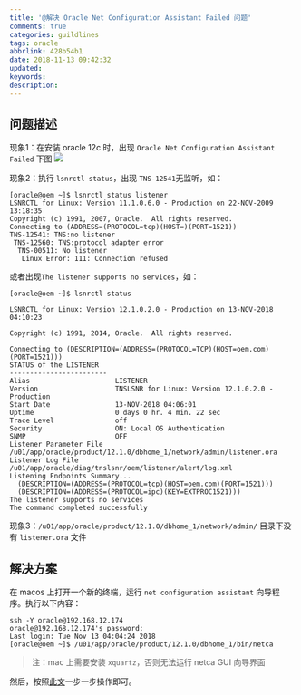 ```yaml
---
title: '@解决 Oracle Net Configuration Assistant Failed 问题'
comments: true
categories: guildlines
tags: oracle
abbrlink: 428b54b1
date: 2018-11-13 09:42:32
updated:
keywords:
description:
---
```


<!--more-->

## 问题描述

现象1：在安装 oracle 12c 时，出现 `Oracle Net Configuration Assistant Failed` 下图
![](http://ipic-markdown.oss-cn-shanghai.aliyuncs.com/blog/2018-11-12-181958.png)

现象2：执行 `lsnrctl status`，出现 `TNS-12541`无监听，如：
```shell
[oracle@oem ~]$ lsnrctl status listener
LSNRCTL for Linux: Version 11.1.0.6.0 - Production on 22-NOV-2009 13:18:35
Copyright (c) 1991, 2007, Oracle.  All rights reserved.
Connecting to (ADDRESS=(PROTOCOL=tcp)(HOST=)(PORT=1521))
TNS-12541: TNS:no listener
 TNS-12560: TNS:protocol adapter error
  TNS-00511: No listener
   Linux Error: 111: Connection refused
```
或者出现`The listener supports no services`，如：
```shell
[oracle@oem ~]$ lsnrctl status

LSNRCTL for Linux: Version 12.1.0.2.0 - Production on 13-NOV-2018 04:10:23

Copyright (c) 1991, 2014, Oracle.  All rights reserved.

Connecting to (DESCRIPTION=(ADDRESS=(PROTOCOL=TCP)(HOST=oem.com)(PORT=1521)))
STATUS of the LISTENER
------------------------
Alias                     LISTENER
Version                   TNSLSNR for Linux: Version 12.1.0.2.0 - Production
Start Date                13-NOV-2018 04:06:01
Uptime                    0 days 0 hr. 4 min. 22 sec
Trace Level               off
Security                  ON: Local OS Authentication
SNMP                      OFF
Listener Parameter File   /u01/app/oracle/product/12.1.0/dbhome_1/network/admin/listener.ora
Listener Log File         /u01/app/oracle/diag/tnslsnr/oem/listener/alert/log.xml
Listening Endpoints Summary...
  (DESCRIPTION=(ADDRESS=(PROTOCOL=tcp)(HOST=oem.com)(PORT=1521)))
  (DESCRIPTION=(ADDRESS=(PROTOCOL=ipc)(KEY=EXTPROC1521)))
The listener supports no services
The command completed successfully
```
现象3：`/u01/app/oracle/product/12.1.0/dbhome_1/network/admin/` 目录下没有 `listener.ora` 文件

## 解决方案

在 macos 上打开一个新的终端，运行 `net configuration assistant` 向导程序。执行以下内容：
```shell
ssh -Y oracle@192.168.12.174
oracle@192.168.12.174's password:
Last login: Tue Nov 13 04:04:24 2018
[oracle@oem ~]$ /u01/app/oracle/product/12.1.0/dbhome_1/bin/netca
```
> 注：mac 上需要安装 `xquartz`，否则无法运行 netca GUI 向导界面

然后，按照[此文](http://blog.51cto.com/werewolftj/1591893)一步一步操作即可。
